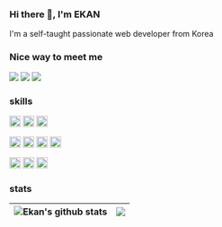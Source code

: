 ### Hi there 👋, I'm EKAN

I'm a self-taught passionate web developer from Korea

### Nice way to meet me
<p>
  <a href="https://ekan.kr" target="_blank"><img src="https://img.shields.io/badge/Blog-DD0B78?style=flat-square&&logo=Naver&logoColor=white"/></a>
  <a href="https://www.linkedin.com/in/ekankr2/?locale=en_US" target="_blank"><img src="https://img.shields.io/badge/IkhwanIm-0A66C2?style=flat-square&logo=Linkedin&logoColor=white"/></a>
  <a href="mailto:ekankr2@naver.com" target="_blank"><img src="https://img.shields.io/badge/ekankr2@naver.com-brightgreen?style=flat-square&logo=Naver&logoColor=white"/></a>
</p>

###  skills
<p>
<code><img height="20" alt="javascript" src="https://cdn.worldvectorlogo.com/logos/logo-javascript.svg"></code>
<code><img height="20" alt="typescript" src="https://cdn.worldvectorlogo.com/logos/typescript.svg"></code>
<code><img height="20" alt="python" src="https://cdn.worldvectorlogo.com/logos/python-5.svg"></code>
</p>

<p>
<code><img height="20" alt="nodejs" src="https://cdn.worldvectorlogo.com/logos/nodejs-2.svg"></code>
<code><img height="20" alt="react" src="https://cdn.worldvectorlogo.com/logos/react-2.svg"></code>
<code><img height="20" alt="nextjs" src="https://cdn.worldvectorlogo.com/logos/next-js.svg"></code>
<code><img height="20" alt="spring" src="https://cdn.worldvectorlogo.com/logos/fastapi.svg"></code>
</p>

<p>
<code><img height="20" alt="aws" src="https://cdn.worldvectorlogo.com/logos/aws-2.svg"></code>
<code><img height="20" alt="mongodb" src="https://cdn.worldvectorlogo.com/logos/mongodb-icon-1-1.svg"></code>
<code><img height="20" alt="redis" src="https://cdn.worldvectorlogo.com/logos/redis.svg"></code>
</p>

### stats

| <img align="center" src="https://github-readme-stats-git-masterrstaa-rickstaa.vercel.app/api?username=ekankr2&show_icons=true&include_all_commits=true&theme=buefy&hide_border=true" alt="Ekan's github stats" /> | <img align="center" src="https://github-readme-stats-git-masterrstaa-rickstaa.vercel.app/api/top-langs/?username=ekankr2&layout=compact&theme=buefy&hide_border=true" /> |
| ------------- | ------------- |
